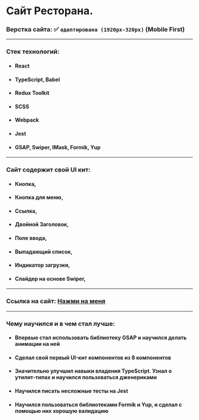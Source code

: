 # Сайт Ресторана.

### Верстка сайта: :white_check_mark: `адаптирована (1920px-320px)` (Mobile First)

---

### Стек технологий:

- #### React
- #### TypeScript, Babel
- #### Redux Toolkit
- #### SCSS
- #### Webpack
- #### Jest
- #### GSAP, Swiper, IMask, Formik, Yup

---

### Сайт содержит свой UI кит:

- #### Кнопка,
- #### Кнопка для меню,
- #### Ссылка,
- #### Двойной Заголовок,
- #### Поле ввода,
- #### Выпадающий список,
- #### Индикатор загрузки,
- #### Слайдер на основе Swiper,

---

### Ссылка на сайт: [Нажми на меня](https://portfolio-healthy-food.vercel.app/)

---

### Чему научился и в чем стал лучше:

- #### Впервые стал использовать библиотеку GSAP и научился делать анимации на ней
- #### Сделал свой первый UI-кит компонентов из 8 компонентов
- #### Значительно улучшил навыки владения TypeScript. Узнал о утилит-типах и научился пользоваться дженериками
- #### Научился писать несложные тесты на Jest
- #### Научился пользоваться библиотеками Formik и Yup, и сделал с помощью них хорошую валидацию
